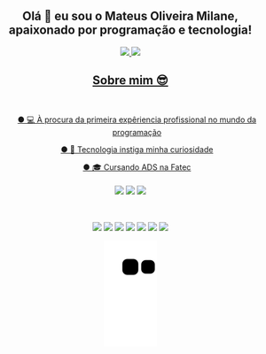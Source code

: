 
  <div align="center">
          
  <h2>Olá 👋 eu sou o Mateus Oliveira Milane, apaixonado por programação e tecnologia!</h2>
          
  </div>

<div align="center">
  <a href="https://github.com/Mateus608">
  <img height="180em" src="https://github-readme-stats.vercel.app/api?username=mateus608&show_icons=true&theme=dark&include_all_commits=true&count_private=true"/>
  <img height="180em" src="https://github-readme-stats.vercel.app/api/top-langs/?username=mateus608&layout=compact&langs_count=7&theme=dark"/>
</div> 
  
  
  
  


<div align="center">
    
<h2>Sobre mim 😎</h2><br>
  <ul>
  ● 💻 À procura da primeira expêriencia profissional no mundo da programação<br>
    <p></p>
  ● 🤖 Tecnologia instiga minha curiosidade<br>
    <p></p>
  ● 🎓 Cursando ADS na Fatec<br>
  </ul>
</div>
  
  ####
  
  <div align="center"> 
  <a href="https://instagram.com/mateus_omil5" target="_blank"><img src="https://img.shields.io/badge/-Instagram-%23E4405F?style=for-the-badge&logo=instagram&logoColor=white" target="_blank"></a>
  <a href = "mailto:contatomateusmilane@gmail.com"><img src="https://img.shields.io/badge/-Gmail-%23333?style=for-the-badge&logo=gmail&logoColor=white" target="_blank"></a>
  <a href="https://www.linkedin.com/in/mateus-oliveira-milane/" target="_blank"><img src="https://img.shields.io/badge/-LinkedIn-%230077B5?style=for-the-badge&logo=linkedin&logoColor=white" target="_blank"></a> 
  
</div>
  
##  

<div align="center" style="display: inline_block"><br>
  <img src="https://img.shields.io/badge/HTML5-E34F26?style=for-the-badge&logo=html5&logoColor=white" />
  <img src="https://img.shields.io/badge/CSS3-1572B6?style=for-the-badge&logo=css3&logoColor=white" />
  <img src="https://img.shields.io/badge/JavaScript-323330?style=for-the-badge&logo=javascript&logoColor=F7DF1E" />
  <img src="https://img.shields.io/badge/Docker-2496ED?style=for-the-badge&logo=docker&logoColor=white" />
  <img src="https://img.shields.io/badge/Ubuntu-E95420?style=for-the-badge&logo=ubuntu&logoColor=white" />
  <img src="https://img.shields.io/badge/MySQL-005C84?style=for-the-badge&logo=mysql&logoColor=white" />
  <img src="https://img.shields.io/badge/PostgreSQL-316192?style=for-the-badge&logo=postgresql&logoColor=white" />

</div>
  

<div align="center">  
  
![snake gif](https://github.com/Mateus608/Mateus608/blob/output/github-contribution-grid-snake.svg)
</div>


<!--<a href="https://github.com/anuraghazra/github-readme-stats">
  <img align="center" src="https://github-readme-stats.vercel.app/api/pin/?username=mateus608&repo=github-readme-stats" />
</a>
<a href="https://github.com/anuraghazra/convoychat">
  <img align="center" src="https://github-readme-stats.vercel.app/api/pin/?username=mateus608&repo=convoychat" />
</a>-->
